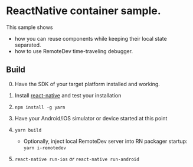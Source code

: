 # ReactNative container sample.

This sample shows 
* how you can reuse components while keeping their local state separated.
* how to use RemoteDev time-traveling debugger.

## Build
0. Have the SDK of your target platform installed and working.

1. Install [react-native](https://facebook.github.io/react-native/) and test your installation
2. `npm install -g yarn`
3. Have your Android/iOS simulator or device started at this point 
4. `yarn build`
    - Optionally, inject local RemoteDev server into RN packager startup: `yarn i-remotedev`
5. `react-native run-ios` *or* `react-native run-android` 
